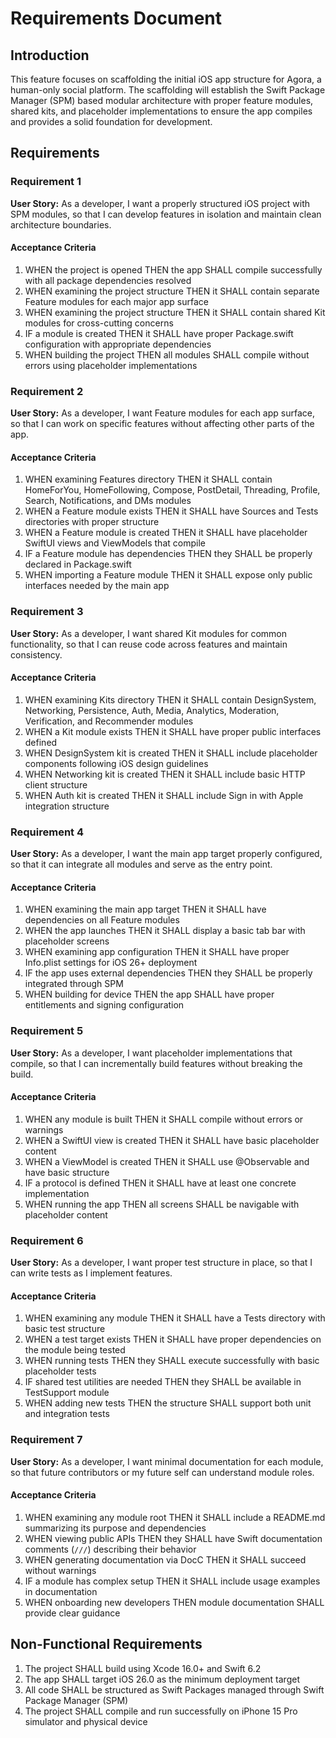 # Requirements Document

## Introduction

This feature focuses on scaffolding the initial iOS app structure for Agora, a human-only social platform. The scaffolding will establish the Swift Package Manager (SPM) based modular architecture with proper feature modules, shared kits, and placeholder implementations to ensure the app compiles and provides a solid foundation for development.

## Requirements

### Requirement 1

**User Story:** As a developer, I want a properly structured iOS project with SPM modules, so that I can develop features in isolation and maintain clean architecture boundaries.

#### Acceptance Criteria

1. WHEN the project is opened THEN the app SHALL compile successfully with all package dependencies resolved
2. WHEN examining the project structure THEN it SHALL contain separate Feature modules for each major app surface
3. WHEN examining the project structure THEN it SHALL contain shared Kit modules for cross-cutting concerns
4. IF a module is created THEN it SHALL have proper Package.swift configuration with appropriate dependencies
5. WHEN building the project THEN all modules SHALL compile without errors using placeholder implementations

### Requirement 2

**User Story:** As a developer, I want Feature modules for each app surface, so that I can work on specific features without affecting other parts of the app.

#### Acceptance Criteria

1. WHEN examining Features directory THEN it SHALL contain HomeForYou, HomeFollowing, Compose, PostDetail, Threading, Profile, Search, Notifications, and DMs modules
2. WHEN a Feature module exists THEN it SHALL have Sources and Tests directories with proper structure
3. WHEN a Feature module is created THEN it SHALL have placeholder SwiftUI views and ViewModels that compile
4. IF a Feature module has dependencies THEN they SHALL be properly declared in Package.swift
5. WHEN importing a Feature module THEN it SHALL expose only public interfaces needed by the main app

### Requirement 3

**User Story:** As a developer, I want shared Kit modules for common functionality, so that I can reuse code across features and maintain consistency.

#### Acceptance Criteria

1. WHEN examining Kits directory THEN it SHALL contain DesignSystem, Networking, Persistence, Auth, Media, Analytics, Moderation, Verification, and Recommender modules
2. WHEN a Kit module exists THEN it SHALL have proper public interfaces defined
3. WHEN DesignSystem kit is created THEN it SHALL include placeholder components following iOS design guidelines
4. WHEN Networking kit is created THEN it SHALL include basic HTTP client structure
5. WHEN Auth kit is created THEN it SHALL include Sign in with Apple integration structure

### Requirement 4

**User Story:** As a developer, I want the main app target properly configured, so that it can integrate all modules and serve as the entry point.

#### Acceptance Criteria

1. WHEN examining the main app target THEN it SHALL have dependencies on all Feature modules
2. WHEN the app launches THEN it SHALL display a basic tab bar with placeholder screens
3. WHEN examining app configuration THEN it SHALL have proper Info.plist settings for iOS 26+ deployment
4. IF the app uses external dependencies THEN they SHALL be properly integrated through SPM
5. WHEN building for device THEN the app SHALL have proper entitlements and signing configuration

### Requirement 5

**User Story:** As a developer, I want placeholder implementations that compile, so that I can incrementally build features without breaking the build.

#### Acceptance Criteria

1. WHEN any module is built THEN it SHALL compile without errors or warnings
2. WHEN a SwiftUI view is created THEN it SHALL have basic placeholder content
3. WHEN a ViewModel is created THEN it SHALL use @Observable and have basic structure
4. IF a protocol is defined THEN it SHALL have at least one concrete implementation
5. WHEN running the app THEN all screens SHALL be navigable with placeholder content

### Requirement 6

**User Story:** As a developer, I want proper test structure in place, so that I can write tests as I implement features.

#### Acceptance Criteria

1. WHEN examining any module THEN it SHALL have a Tests directory with basic test structure
2. WHEN a test target exists THEN it SHALL have proper dependencies on the module being tested
3. WHEN running tests THEN they SHALL execute successfully with basic placeholder tests
4. IF shared test utilities are needed THEN they SHALL be available in TestSupport module
5. WHEN adding new tests THEN the structure SHALL support both unit and integration tests

### Requirement 7

**User Story:** As a developer, I want minimal documentation for each module, so that future contributors or my future self can understand module roles.

#### Acceptance Criteria

1. WHEN examining any module root THEN it SHALL include a README.md summarizing its purpose and dependencies
2. WHEN viewing public APIs THEN they SHALL have Swift documentation comments (`///`) describing their behavior
3. WHEN generating documentation via DocC THEN it SHALL succeed without warnings
4. IF a module has complex setup THEN it SHALL include usage examples in documentation
5. WHEN onboarding new developers THEN module documentation SHALL provide clear guidance

## Non-Functional Requirements

1. The project SHALL build using Xcode 16.0+ and Swift 6.2
2. The app SHALL target iOS 26.0 as the minimum deployment target
3. All code SHALL be structured as Swift Packages managed through Swift Package Manager (SPM)
4. The project SHALL compile and run successfully on iPhone 15 Pro simulator and physical device